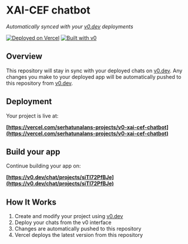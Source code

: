 # XAI-CEF chatbot

*Automatically synced with your [v0.dev](https://v0.dev) deployments*

[![Deployed on Vercel](https://img.shields.io/badge/Deployed%20on-Vercel-black?style=for-the-badge&logo=vercel)](https://vercel.com/serhatunalans-projects/v0-xai-cef-chatbot)
[![Built with v0](https://img.shields.io/badge/Built%20with-v0.dev-black?style=for-the-badge)](https://v0.dev/chat/projects/siTI72PfBJe)

## Overview

This repository will stay in sync with your deployed chats on [v0.dev](https://v0.dev).
Any changes you make to your deployed app will be automatically pushed to this repository from [v0.dev](https://v0.dev).

## Deployment

Your project is live at:

**[https://vercel.com/serhatunalans-projects/v0-xai-cef-chatbot](https://vercel.com/serhatunalans-projects/v0-xai-cef-chatbot)**

## Build your app

Continue building your app on:

**[https://v0.dev/chat/projects/siTI72PfBJe](https://v0.dev/chat/projects/siTI72PfBJe)**

## How It Works

1. Create and modify your project using [v0.dev](https://v0.dev)
2. Deploy your chats from the v0 interface
3. Changes are automatically pushed to this repository
4. Vercel deploys the latest version from this repository